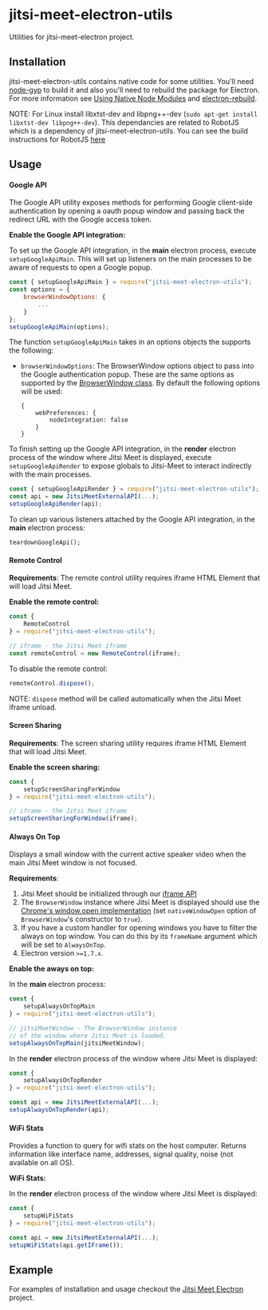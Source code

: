 # jitsi-meet-electron-utils
Utilities for jitsi-meet-electron project.

## Installation
jitsi-meet-electron-utils contains native code for some utilities. You'll need [node-gyp](https://github.com/nodejs/node-gyp) to build it and also you'll need to rebuild the package for Electron. For more information see [Using Native Node Modules](https://github.com/electron/electron/blob/master/docs/tutorial/using-native-node-modules.md) and [electron-rebuild](https://github.com/electron/electron-rebuild).

NOTE: For Linux install libxtst-dev and libpng++-dev (`sudo apt-get install libxtst-dev libpng++-dev`). This dependancies are related to RobotJS which is a dependency of jitsi-meet-electron-utils. You can see the build instructions for RobotJS [here](https://github.com/jitsi/robotjs/tree/jitsi#building)

## Usage

#### Google API
The Google API utility exposes methods for performing Google client-side authentication by opening a oauth popup window and passing back the redirect URL with the Google access token.

**Enable the Google API integration:**

To set up the Google API integration, in the **main** electron process, execute `setupGoogleApiMain`. This will set up listeners on the main processes to be aware of requests to open a Google popup.
```Javascript
const { setupGoogleApiMain } = require("jitsi-meet-electron-utils");
const options = {
    browserWindowOptions: {
        ...
    }
};
setupGoogleApiMain(options);
```

The function `setupGoogleApiMain` takes in an options objects the supports the following:
- `browserWindowOptions`: The BrowserWindow options object to pass into the Google authentication popup. These are the same options as supported by the [BrowserWindow class](https://github.com/electron/electron/blob/master/docs/api/browser-window.md#class-browserwindow). By default the following options will be used:
    ```
    {
        webPreferences: {
            nodeIntegration: false
        }
    }
    ```

To finish setting up the Google API integration, in the **render** electron process of the window where Jitsi Meet is displayed, execute `setupGoogleApiRender` to expose globals to Jitsi-Meet to interact indirectly with the main processes.
```Javascript
const { setupGoogleApiRender } = require("jitsi-meet-electron-utils");
const api = new JitsiMeetExternalAPI(...);
setupGoogleApiRender(api);
```

To clean up various listeners attached by the Google API integration, in the **main** electron process:
```
teardownGoogleApi();
```
#### Remote Control

**Requirements**:
The remote control utility requires iframe HTML Element that will load Jitsi Meet.

**Enable the remote control:**
```Javascript
const {
    RemoteControl
} = require("jitsi-meet-electron-utils");

// iframe - the Jitsi Meet iframe
const remoteControl = new RemoteControl(iframe);
```

To disable the remote control:
```Javascript
remoteControl.dispose();
```

NOTE: `dispose` method will be called automatically when the Jitsi Meet iframe unload.

#### Screen Sharing

**Requirements**:
The screen sharing utility requires iframe HTML Element that will load Jitsi Meet.

**Enable the screen sharing:**
```Javascript
const {
    setupScreenSharingForWindow
} = require("jitsi-meet-electron-utils");

// iframe - the Jitsi Meet iframe
setupScreenSharingForWindow(iframe);
```

#### Always On Top
Displays a small window with the current active speaker video when the main Jitsi Meet window is not focused.

**Requirements**:
1. Jitsi Meet should be initialized through our [iframe API](https://github.com/jitsi/jitsi-meet/blob/master/doc/api.md)
2. The `BrowserWindow` instance where Jitsi Meet is displayed should use the [Chrome's window.open implementation](https://github.com/electron/electron/blob/master/docs/api/window-open.md#using-chromes-windowopen-implementation) (set `nativeWindowOpen` option of `BrowserWindow`'s constructor to `true`).
3. If you have a custom handler for opening windows you have to filter the always on top window. You can do this by its `frameName` argument which will be set to `AlwaysOnTop`.
4. Electron version `>=1.7.x`.

**Enable the aways on top:**

In the **main** electron process:
```Javascript
const {
    setupAlwaysOnTopMain
} = require("jitsi-meet-electron-utils");

// jitsiMeetWindow - The BrowserWindow instance
// of the window where Jitsi Meet is loaded.
setupAlwaysOnTopMain(jitsiMeetWindow);
```

In the **render** electron process of the window where Jitsi Meet is displayed:
```Javascript
const {
    setupAlwaysOnTopRender
} = require("jitsi-meet-electron-utils");

const api = new JitsiMeetExternalAPI(...);
setupAlwaysOnTopRender(api);
```

#### WiFi Stats
Provides a function to query for wifi stats on the host computer. Returns information like interface name, addresses, signal quality, noise (not available on all OS). 

**WiFi Stats:**

In the **render** electron process of the window where Jitsi Meet is displayed:
```Javascript
const {
    setupWiFiStats
} = require("jitsi-meet-electron-utils");

const api = new JitsiMeetExternalAPI(...);
setupWiFiStats(api.getIFrame());
```

## Example

For examples of installation and usage checkout the [Jitsi Meet Electron](https://github.com/jitsi/jitsi-meet-electron) project.
